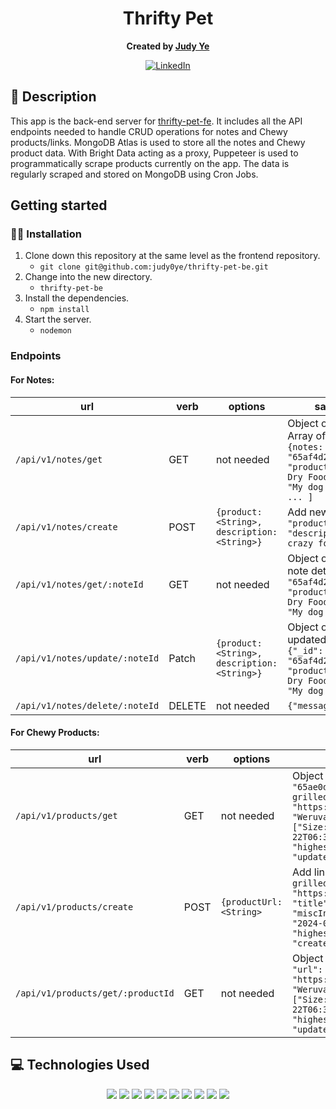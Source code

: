 <div align="center">

# Thrifty Pet
**Created by [Judy Ye](https://github.com/judy0ye)**

[![LinkedIn](https://img.shields.io/badge/Judy-blue?style=for-the-badge&logo=LinkedIn&logoColor=black)](https://www.linkedin.com/in/judy0ye)


</div>

## 📝 Description

This app is the back-end server for [thrifty-pet-fe](https://github.com/judy0ye/thrifty-pet-fe). It includes all the API endpoints needed to handle CRUD operations for notes and Chewy products/links. MongoDB Atlas is used to store all the notes and Chewy product data. With Bright Data acting as a proxy, Puppeteer is used to programmatically scrape products currently on the app. The data is regularly scraped and stored on MongoDB using Cron Jobs.

## Getting started

### 🧑‍💻 Installation

1. Clone down this repository at the same level as the frontend repository.
    - `git clone git@github.com:judy0ye/thrifty-pet-be.git`
2. Change into the new directory.
    - `thrifty-pet-be`
3. Install the dependencies.
    - `npm install`
4. Start the server.
    - `nodemon`

### Endpoints

#### For Notes:
| url | verb | options | sample response |
| ----|------|---------|---------------- |
| `/api/v1/notes/get` | GET | not needed | Object of 'notes' with an Array of all existing notes: `{notes: [ {"_id": "65af4d2e48b4f00056412d29", "product": "Blue Buffalo Dry Food", "description": "My dog loves it"}, {...}, ... ]` |
| `/api/v1/notes/create` | POST | `{product: <String>, description: <String>}` | Add new note: `{note: { "product": "fish snacks", "description": "my cat goes crazy for them" }` |
| `/api/v1/notes/get/:noteId` | GET | not needed | Object of note with single note detail: `{note: {"_id": "65af4d2e48b4f00056412d29", "product": "Blue Buffalo Dry Food", "description": "My dog loves it"}` |
| `/api/v1/notes/update/:noteId` | Patch | `{product: <String>, description: <String>}` | Object of note with single updated note detail: `{note: {"_id": "65af4d2e48b4f00056412d29", "product": "Blue Buffalo Dry Food", "description": "My dog loves it"}` |
| `/api/v1/notes/delete/:noteId` | DELETE | not needed | `{"message":"deleted"}` |
#### For Chewy Products:
| url | verb | options | sample response |
| ----|------|---------|---------------- |
| `/api/v1/products/get` | GET | not needed | Object of 'products' with an Array of all existing scraped products: `{products: [ {"_id": "65ae0d908f2c18264d587084", "url": "https://www.chewy.com/weruva-mack-jack-mackerel-grilled/dp/34484", "image": "https://image.chewy.com/is/image/catalog/49303_MAIN._AC_SL600_V1643071023_.jpg","title": "Weruva Mack & Jack..", "currentPrice": 39.84, "originalPrice": 42.96, "miscInfo": ["Size: 3-oz can, case of 24"], "priceHistory": [ {"price": 39.84, "date": "2024-01-22T06:39:12.458Z", "_id": "65ae0d908f2c18264d587085"},{...}, ...], "lowestPrice": 39.84, "highestPrice": 39.84, "averagePrice": 39.84, "createdAt": "2024-01-22T06:39:12.749Z", "updatedAt": "2024-01-23T08:11:42.367Z"}, {...}, ... ]` |
| `/api/v1/products/create` | POST | `{productUrl: <String>` | Add link: `{product: { "url": "https://www.chewy.com/weruva-mack-jack-mackerel-grilled/dp/34484", "image": "https://image.chewy.com/is/image/catalog/49303_MAIN._AC_SL600_V1643071023_.jpg", "title": "Weruva Mack & Jack..", "currentPrice": 39.84, "originalPrice": 42.96, "miscInfo": ["Size: 3-oz can, case of 24"], "priceHistory": [ {"price": 39.84, "date": "2024-01-22T06:39:12.458Z", "_id": "65ae0d908f2c18264d587085"}], "lowestPrice": 39.84, "highestPrice": 39.84, "averagePrice": 0,  "_id": "65b02070a16b30afed5554b1", "createdAt": "2024-01-22T06:39:12.749Z", "updatedAt": "2024-01-23T08:11:42.367Z"} ` |
| `/api/v1/products/get/:productId` | GET | not needed | Object of product with single product detail: `{product: {"_id": "65ae0d908f2c18264d587084", "url": "https://www.chewy.com/weruva-mack-jack-mackerel-grilled/dp/34484", "image": "https://image.chewy.com/is/image/catalog/49303_MAIN._AC_SL600_V1643071023_.jpg","title": "Weruva Mack & Jack..", "currentPrice": 39.84, "originalPrice": 42.96, "miscInfo": ["Size: 3-oz can, case of 24"], "priceHistory": [ {"price": 39.84, "date": "2024-01-22T06:39:12.458Z", "_id": "65ae0d908f2c18264d587085"},{...}, ...], "lowestPrice": 39.84, "highestPrice": 39.84, "averagePrice": 39.84, "createdAt": "2024-01-22T06:39:12.749Z", "updatedAt": "2024-01-23T08:11:42.367Z"}` |


## 💻 Technologies Used
<div align='center'>
  <img src="https://img.shields.io/badge/typescript-%23007ACC.svg?style=for-the-badge&logo=typescript&logoColor=white" />
  <img src="https://img.shields.io/badge/JavaScript-323330?style=for-the-badge&logo=javascript&logoColor=F7DF1E" /> 
  <img src="https://img.shields.io/badge/Express-000?logo=express&logoColor=fff&style=for-the-badge" /> 
  <img src="https://img.shields.io/badge/Node.js-393?logo=nodedotjs&logoColor=fff&style=for-the-badge" /> 
  <img src="https://img.shields.io/badge/Nodemon-76D04B?logo=nodemon&logoColor=fff&style=for-the-badge" /> 
  <img src="https://img.shields.io/badge/Puppeteer-40B5A4?logo=puppeteer&logoColor=fff&style=for-the-badge" /> 
  <img src="https://img.shields.io/badge/Cheerio-F88900?logo=cheerio&logoColor=fff&style=for-the-badge" /> 
  <img src="https://img.shields.io/badge/MongoDB-47A248?logo=mongodb&logoColor=fff&style=for-the-badge" /> 
  <img src="https://img.shields.io/badge/Mongoose-800?logo=mongoose&logoColor=fff&style=for-the-badge" /> 
  <img src="https://img.shields.io/badge/Heroku-430098?logo=heroku&logoColor=fff&style=for-the-badge" /> 
</div>
